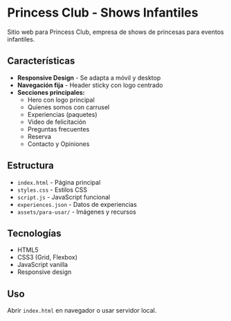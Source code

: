 # Princess Club - Shows Infantiles

Sitio web para Princess Club, empresa de shows de princesas para eventos infantiles.

## Características

- **Responsive Design** - Se adapta a móvil y desktop
- **Navegación fija** - Header sticky con logo centrado
- **Secciones principales:**
  - Hero con logo principal
  - Quienes somos con carrusel
  - Experiencias (paquetes)
  - Video de felicitación
  - Preguntas frecuentes
  - Reserva
  - Contacto y Opiniones

## Estructura

- `index.html` - Página principal
- `styles.css` - Estilos CSS
- `script.js` - JavaScript funcional
- `experiences.json` - Datos de experiencias
- `assets/para-usar/` - Imágenes y recursos

## Tecnologías

- HTML5
- CSS3 (Grid, Flexbox)
- JavaScript vanilla
- Responsive design

## Uso

Abrir `index.html` en navegador o usar servidor local.
